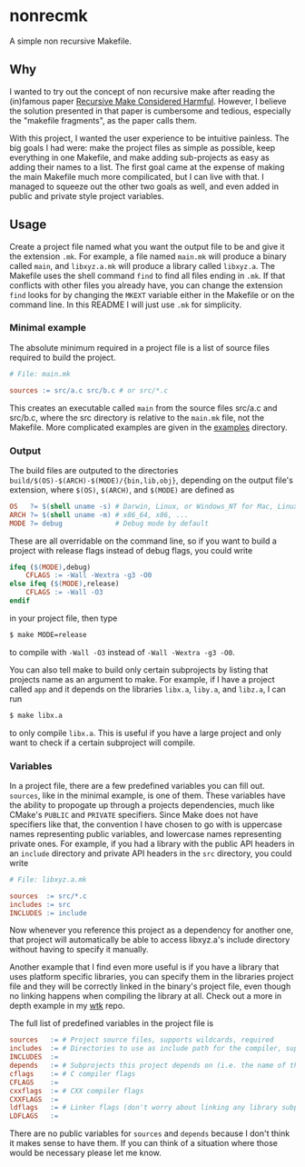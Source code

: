 # nonrecmk
A simple non recursive Makefile.

## Why
I wanted to try out the concept of non recursive make after reading the (in)famous paper [Recursive Make Considered Harmful](https://accu.org/journals/overload/14/71/miller_2004/). However, I believe the solution presented in that paper is cumbersome and tedious, especially the "makefile fragments", as the paper calls them.

With this project, I wanted the user experience to be intuitive painless. The big goals I had were: make the project files as simple as possible, keep everything in one Makefile, and make adding sub-projects as easy as adding their names to a list. The first goal came at the expense of making the main Makefile much more compilicated, but I can live with that. I managed to squeeze out the other two goals as well, and even added in public and private style project variables.

## Usage
Create a project file named what you want the output file to be and give it the extension `.mk`. For example, a file named `main.mk` will produce a binary called `main`, and `libxyz.a.mk` will produce a library called `libxyz.a`. The Makefile uses the shell command `find` to find all files ending in `.mk`. If that conflicts with other files you already have, you can change the extension `find` looks for by changing the `MKEXT` variable either in the Makefile or on the command line. In this README I will just use `.mk` for simplicity.

### Minimal example
The absolute minimum required in a project file is a list of source files required to build the project.

```Makefile
# File: main.mk

sources := src/a.c src/b.c # or src/*.c
```

This creates an executable called `main` from the source files src/a.c and src/b.c, where the src directory is relative to the `main.mk` file, not the Makefile. More complicated examples are given in the [examples](https://www.github.com/nosbod18/nonrecmk/tree/main/examples) directory.

### Output
The build files are outputed to the directories `build/$(OS)-$(ARCH)-$(MODE)/{bin,lib,obj}`, depending on the output file's extension, where `$(OS)`, `$(ARCH)`, and `$(MODE)` are defined as

```Makefile
OS   ?= $(shell uname -s) # Darwin, Linux, or Windows_NT for Mac, Linux, and Windows respectively
ARCH ?= $(shell uname -m) # x86_64, x86, ...
MODE ?= debug             # Debug mode by default
```

These are all overridable on the command line, so if you want to build a project with release flags instead of debug flags, you could write

```Makefile
ifeq ($(MODE),debug)
    CFLAGS := -Wall -Wextra -g3 -O0
else ifeq ($(MODE),release)
    CFLAGS := -Wall -O3
endif
```

in your project file, then type

```bash
$ make MODE=release
```

to compile with `-Wall -O3` instead of `-Wall -Wextra -g3 -O0`.

You can also tell make to build only certain subprojects by listing that projects name as an argument to make. For example, if I have a project called `app` and it depends on the libraries `libx.a`, `liby.a`, and `libz.a`, I can run

```bash
$ make libx.a
```

to only compile `libx.a`. This is useful if you have a large project and only want to check if a certain subproject will compile.

### Variables
In a project file, there are a few predefined variables you can fill out. `sources`, like in the minimal example, is one of them. These variables have the ability to propogate up through a projects dependencies, much like CMake's `PUBLIC` and `PRIVATE` specifiers. Since Make does not have specifiers like that, the convention I have chosen to go with is uppercase names representing public variables, and lowercase names representing private ones. For example, if you had a library with the public API headers in an `include` directory and private API headers in the `src` directory, you could write

```Makefile
# File: libxyz.a.mk

sources  := src/*.c
includes := src
INCLUDES := include
```

Now whenever you reference this project as a dependency for another one, that project will automatically be able to access libxyz.a's include directory without having to specify it manually.

Another example that I find even more useful is if you have a library that uses platform specific libraries, you can specify them in the libraries project file and they will be correctly linked in the binary's project file, even though no linking happens when compiling the library at all. Check out a more in depth example in my [wtk](https://www.github.com/nosbod18/wtk) repo.

The full list of predefined variables in the project file is

```Makefile
sources   := # Project source files, supports wildcards, required
includes  := # Directories to use as include path for the compiler, supports wildcards
INCLUDES  :=
depends   := # Subprojects this project depends on (i.e. the name of their .mk file without the .mk extension)
cflags    := # C compiler flags
CFLAGS    :=
cxxflags  := # CXX compiler flags
CXXFLAGS  :=
ldflags   := # Linker flags (don't worry about linking any library subprojects, that happens automatically)
LDFLAGS   :=
```

There are no public variables for `sources` and `depends` because I don't think it makes sense to have them. If you can think of a situation where those would be necessary please let me know.